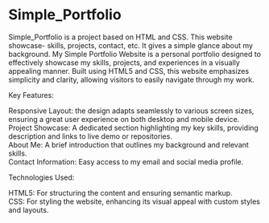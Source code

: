 # Simple_Portfolio
Simple_Portfolio is a project based on HTML and CSS. This website showcase- skills, projects, contact, etc. It gives a simple glance about my background.
My Simple Portfolio Website is a personal portfolio designed to effectively showcase my skills, projects, and experiences in a visually appealing manner. Built using HTML5 and CSS, this website emphasizes simplicity and clarity, allowing visitors to easily navigate through my work.

Key Features:

Responsive Layout: the design adapts seamlessly to various screen sizes, ensuring a great user experience on both desktop and mobile device.  
Project Showcase: A dedicated section highlighting my key skills, providing description and links to live demo or repositories.  
About Me: A brief introduction that outlines my background and relevant skills.  
Contact Information: Easy access to my email and social media profile. 

Technologies Used:

HTML5: For structuring the content and ensuring semantic markup.  
CSS: For styling the website, enhancing its visual appeal with custom styles and layouts.
